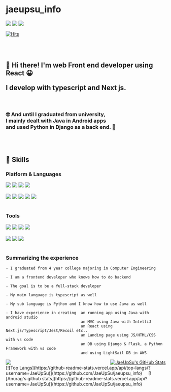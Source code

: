
# jaeupsu_info
<div style={{display: "flex"}}>
    <img src="https://img.shields.io/badge/Blog-20C997?style=flat-square&logo=Velog&logoColor=white"/>
    <img src="https://img.shields.io/badge/HyeonsuKim-0A66C2?style=flat-square&logo=LinkedIn&logoColor=white"/>
    <img src="https://img.shields.io/badge/hyeongs2323@gmail.com-EA4335?style=flat-square&logo=Gmail&logoColor=white"/>
</div>

[![Hits](https://hits.seeyoufarm.com/api/count/incr/badge.svg?url=https%3A%2F%2Fgithub.com%2FJaeUpSu&count_bg=%2379C83D&title_bg=%23555555&icon=&icon_color=%23E7E7E7&title=hits&edge_flat=false)](https://hits.seeyoufarm.com)

<br/><br/>

<h2>
    👋 Hi there! I'm web Front end developer  using React 😀

I develop with typescript and Next js.
</h2> <br/>

<h3>
🤓 And until I graduated from university, <br/>
I mainly dealt with Java in Android apps <br/>
and used Python in Django as a back end. 👏
</h2>
    
</h3>

<br/>

<br>



## 🦾 Skills

### Platform & Languages
<div style={{display: "flex"}}>
    <img src="https://img.shields.io/badge/Android-3DDC84?style=flat-square&logo=Android&logoColor=white"/>
    <img src="https://img.shields.io/badge/React-61DAFB?style=flat-square&logo=React&logoColor=black"/>
    <img src="https://img.shields.io/badge/Django-092E20?style=flat-square&logo=Django&logoColor=white"/>
    <img src="https://img.shields.io/badge/Next.js-000000?style=flat-square&logo=Next.js&logoColor=white"/>
</div>

<br/>

<div style={{display: "flex"}}>
    <img src="https://img.shields.io/badge/Python-3776AB?style=flat-square&logo=Python&logoColor=white"/>
    <img src="https://img.shields.io/badge/Java-1B3E52?style=flat-square&logo=Java&logoColor=white"/>
    <img src="https://img.shields.io/badge/Typescript-3178C6?style=flat-square&logo=Typescript&logoColor=white"/>
    <img src="https://img.shields.io/badge/HTML5-E34F26?style=flat-square&logo=HTML5&logoColor=white"/>
    <img src="https://img.shields.io/badge/Sass-CC6699?style=flat-square&logo=Sass&logoColor=white"/>
</div>

<br/>

### Tools
<div style={{display: "flex"}}>
    <img src="https://img.shields.io/badge/React_Query-FF4154?style=flat-square&logo=React-Query&logoColor=white"/>
    <img src="https://img.shields.io/badge/React_Hook_Form-EC5900?style=flat-square&logo=React_Hook_Form&logoColor=white"/>
    <img src="https://img.shields.io/badge/Recoil-764ABC?style=flat-square&logo=Recoil&logoColor=white"/>  
    <img src="https://img.shields.io/badge/Jest-C21325?style=flat-square&logo=Jest&logoColor=white"/>    
</div>

<br/>

<div style={{display: "flex"}}>
    <img src="https://img.shields.io/badge/GitHub-181717?style=flat-square&logo=GitHub&logoColor=white"/>
    <img src="https://img.shields.io/badge/Firebase-FFCA28?style=flat-square&logo=Firebase&logoColor=black"/>
    <img src="https://img.shields.io/badge/Sentry-362D59?style=flat-square&logo=Sentry&logoColor=white"/>  
</div>

<br/>

### Summarizing the experience

    - I graduated from 4 year college majoring in Computer Engineering
    
    - I am a frontend developer who knows how to do backend
    
    - The goal is to be a full-stack developer
    
    - My main language is typescript as well
    
    - My sub language is Python and I know how to use Java as well
    
    - I have experience in creating  an running app using Java with android studio
                                     an MVC using Java with IntelliJ 
                                     an React using Next.js/Typescript/Jest/Recoil etc..
                                     an Landing page using JS/HTML/CSS with vs code
                                     an DB using Django & Flask, a Python Framework with vs code
                                     and using LightSail DB in AWS
    
<div style="display: flex; justify-content: space-between;">
    <a href="https://github.com/JaeUpSu/jaeupsu_info">
        <img align="center" src="https://github-readme-stats.vercel.app/api/top-langs/?username=JaeUpSu&layout=compact" />
    </a>
    <a href="https://github.com/JaeUpSu/jaeupsu_info">
        <img align="center" src="https://github-readme-stats.vercel.app/api?username=JaeUpSu&show_icons=true&line_height=27&count_private=true" alt="JaeUpSu's GitHub Stats" />
    </a>
</div>



<div style={{display: "flex"}}>
[![Top Langs](https://github-readme-stats.vercel.app/api/top-langs/?username=JaeUpSu)](https://github.com/JaeUpSu/jaeupsu_info) &nbsp;&nbsp;&nbsp;
[![Anurag's github stats](https://github-readme-stats.vercel.app/api?username=JaeUpSu)](https://github.com/JaeUpSu/jaeupsu_info)
</div>
